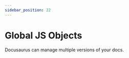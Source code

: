 ```yaml
---
sidebar_position: 22
---
```


# Global JS Objects

Docusaurus can manage multiple versions of your docs.